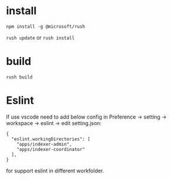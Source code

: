 # install

`npm install -g @microsoft/rush`

`rush update` or `rush install`

# build

`rush build`

# Eslint

If use vscode need to add below config in Preference -> setting -> workspace -> eslint -> edit setting.json:

```
{
  "eslint.workingDirectories": [
    "apps/indexer-admin",
    "apps/indexer-coordinator"
  ],
}
```

for support eslint in different workfolder.

